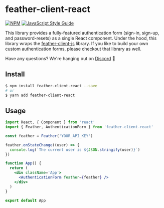 # feather-client-react

[![NPM](https://img.shields.io/npm/v/feather-client-react.svg)](https://www.npmjs.com/package/feather-client-react) [![JavaScript Style Guide](https://img.shields.io/badge/code_style-standard-brightgreen.svg)](https://standardjs.com)

This library provides a fully-featured authentication form (sign-in, sign-up, and password-resets) as a single React component. Under the hood, this library wraps the [feather-client-js](https://github.com/feather-id/feather-client-js) library. If you like to build your own custom authentication forms, please checkout that library as well.

Have any questions? We're hanging out on [Discord](https://discord.gg/S55amqV) 👋

## Install

```sh
$ npm install feather-client-react --save
# or
$ yarn add feather-client-react
```

## Usage

```jsx
import React, { Component } from 'react'
import { Feather, AuthenticationForm } from 'feather-client-react'

const feather = Feather('YOUR_API_KEY')

feather.onStateChange((user) => {
  console.log(`The current user is ${JSON.stringify(user)}`)
})

function App() {
  return (
    <div className='App'>
      <AuthenticationForm feather={feather} />
    </div>
  )
}

export default App
```
